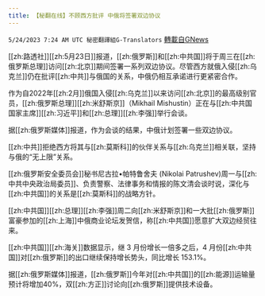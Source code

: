 ```yaml
---
title: 【秘翻在线】不顾西方批评 中俄将签署双边协议
---
```

`5/24/2023 7:24 AM UTC 秘密翻譯組G-Translators` [轉載自GNews](https://gnews.org/articles/1326568)

[[zh:路透社]][[zh:5月23日]]报道，[[zh:俄罗斯]]和[[zh:中共国]]将于周三在[[zh:俄罗斯总理]]访问[[zh:北京]]期间签署一系列双边协议。尽管西方就俄入侵[[zh:乌克兰]]仍在批评[[zh:中共]]与俄国的关系，中俄仍相互承诺进行更紧密合作。

作为自2022年[[zh:2月]]俄国入侵[[zh:乌克兰]]以来访问[[zh:北京]]的最高级别官员，[[zh:俄罗斯总理]][[zh:米舒斯京]]（Mikhail Mishustin）正在与[[zh:中共国国家主席]][[zh:习近平]]和[[zh:总理]][[zh:李强]]举行会谈。

据[[zh:俄罗斯媒体]]报道，作为会谈的结果，中俄计划签署一些双边协议。

[[zh:中共]]拒绝西方将其与[[zh:莫斯科]]的伙伴关系与[[zh:乌克兰]]相关联，坚持与俄的“无上限”关系。

[[zh:俄罗斯安全委员会]]秘书尼古拉•帕特鲁舍夫 (Nikolai Patrushev)周一与[[zh:中共中央政治局委员]]、负责警察、法律事务和情报的陈文清会谈时说，深化与[[zh:中共国]]的关系是[[zh:莫斯科]]的战略方针。

[[zh:中共国]][[zh:总理]][[zh:李强]]周二向[[zh:米舒斯京]]和一大批[[zh:俄罗斯]]富豪参加的[[zh:上海]]中俄商业论坛发贺信，称[[zh:中共国]]愿意扩大双边经贸往来。

[[zh:中共国]][[zh:海关]]数据显示，继 3 月份增长一倍多之后，4 月份[[zh:中共国]]对[[zh:俄罗斯]]的出口继续保持增长势头，同比增长 153.1%。

据[[zh:俄罗斯媒体]]报道，[[zh:俄罗斯]]今年对[[zh:中共国]]的[[zh:能源]]运输量预计将增加40%，双[[zh:方正]]讨论向[[zh:俄罗斯]]提供技术设备。
